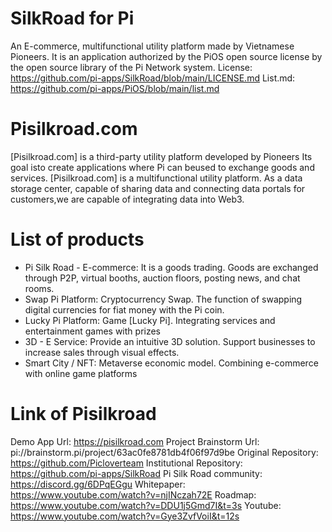 # SilkRoad for Pi
An E-commerce, multifunctional utility platform made by Vietnamese Pioneers. 
It is an application authorized by the PiOS open source license by the open source library of the Pi Network system.
License: https://github.com/pi-apps/SilkRoad/blob/main/LICENSE.md
List.md: https://github.com/pi-apps/PiOS/blob/main/list.md
# Pisilkroad.com
[Pisilkroad.com] is a third-party utility platform developed by Pioneers
Its goal isto create applications where Pi can beused to exchange goods and services.
[Pisilkroad.com] is a multifunctional utility platform.
As a data storage center, capable of sharing data and connecting data portals for customers,we are capable of integrating data into Web3.
# List of products
+ Pi Silk Road - E-commerce: 
It is a goods trading.
Goods are exchanged through P2P, virtual booths, auction floors, posting news, and chat rooms.
+ Swap Pi Platform: 
Cryptocurrency Swap.
The function of swapping digital currencies for fiat money with the Pi coin.
+ Lucky Pi Platform:
Game [Lucky Pi].
Integrating services and entertainment games with prizes
+ 3D - E Service:
Provide an intuitive 3D solution.
Support businesses to increase sales through visual effects.
+ Smart City / NFT:
Metaverse economic model.
Combining e-commerce with online game platforms
# Link of Pisilkroad
Demo App Url: 
https://pisilkroad.com
Project Brainstorm Url: 
pi://brainstorm.pi/project/63ac0fe8781db4f06f97d9be
Original Repository: 
https://github.com/Picloverteam
Institutional Repository: 
https://github.com/pi-apps/SilkRoad
Pi Silk Road community: 
https://discord.gg/6DPqEGgu
Whitepaper: 
https://www.youtube.com/watch?v=njINczah72E
Roadmap:
https://www.youtube.com/watch?v=DDU1j5Gmd7I&t=3s
Youtube:
https://www.youtube.com/watch?v=Gye3ZvfVoiI&t=12s
